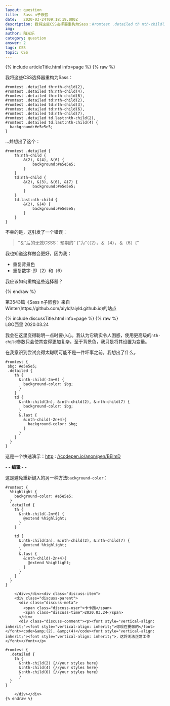 ```yaml
---
layout: question
title:  Sass n子嵌套
date:   2020-03-24T09:18:19.000Z
description: 我将这些CSS选择器重构为Sass：#romtest .detailed th nth-child(2),#romtest .detailed th...
img: 
author: 阳光乐
category: question
answer: 2
tags: CSS
topic: CSS
---
```

<div class="article-root">
  <div class="article">
    {% include articleTitle.html info=page %}
    {% raw %}
    <div class="article-content"><p><font style="vertical-align: inherit;"><font style="vertical-align: inherit;">我将这些CSS选择器重构为Sass：</font></font></p>

<pre><code>#romtest .detailed th:nth-child(2),<font></font>
#romtest .detailed th:nth-child(4),<font></font>
#romtest .detailed th:nth-child(6),<font></font>
#romtest .detailed td:nth-child(2),<font></font>
#romtest .detailed td:nth-child(3),<font></font>
#romtest .detailed td:nth-child(6),<font></font>
#romtest .detailed td:nth-child(7),<font></font>
#romtest .detailed td.last:nth-child(2),<font></font>
#romtest .detailed td.last:nth-child(4) {<font></font>
  background:#e5e5e5;<font></font>
}<font></font>
</code></pre>

<p><font style="vertical-align: inherit;"><font style="vertical-align: inherit;">...并想出了这个：</font></font></p>

<pre><code>#romtest .detailed {<font></font>
    th:nth-child {<font></font>
        &amp;(2), &amp;(4), &amp;(6) {<font></font>
            background:#e5e5e5;<font></font>
        }<font></font>
    }<font></font>
    td:nth-child {<font></font>
        &amp;(2), &amp;(3), &amp;(6), &amp;(7) {<font></font>
            background:#e5e5e5;<font></font>
        }<font></font>
    }<font></font>
    td.last:nth-child {<font></font>
        &amp;(2), &amp;(4) {<font></font>
            background:#e5e5e5;         <font></font>
        }<font></font>
    }<font></font>
}<font></font>
</code></pre>

<p><font style="vertical-align: inherit;"><font style="vertical-align: inherit;">不幸的是，这引发了一个错误：</font></font></p>

<blockquote>
  <p><font style="vertical-align: inherit;"><font style="vertical-align: inherit;">“＆”后的无效CSSS：预期的“ {”为“（（2），＆（4），＆（6）{”</font></font></p>
</blockquote>

<p><font style="vertical-align: inherit;"><font style="vertical-align: inherit;">我也知道这样做会更好，因为我：</font></font></p>

<ul>
<li><font style="vertical-align: inherit;"><font style="vertical-align: inherit;">重复背景色</font></font></li>
<li><font style="vertical-align: inherit;"><font style="vertical-align: inherit;">重复数字-即（2）和（6）</font></font></li>
</ul>

<p><font style="vertical-align: inherit;"><font style="vertical-align: inherit;">我应该如何重构这些选择器？</font></font></p></div>
    {% endraw %}
  </div>
  <p class="winter_mark">第3543篇《Sass n子嵌套》来自Winter(https://github.com/aiyld/aiyld.github.io)的站点</p>
  <div class="discuss-wrapper">
    {% include discussTitle.html info=page %}
    {% raw %}
    <div class="discuss-item">
        <div class="discuss-parent">
          <div class="discuss-meta">
            <span class="discuss-user">LGO西里</span>
            <span class="discuss-time">2020.03.24</span>
          </div>
          <div class="discuss-comment"><p><font style="vertical-align: inherit;"><font style="vertical-align: inherit;">我会在这里变得聪明一点时要小心。</font><font style="vertical-align: inherit;">我认为它确实令人困惑，使用更高级的</font></font><code>nth-child</code><font style="vertical-align: inherit;"><font style="vertical-align: inherit;">参数只会使其变得更加复杂。</font><font style="vertical-align: inherit;">至于背景色，我只是将其设置为变量。</font></font></p>

<p><font style="vertical-align: inherit;"><font style="vertical-align: inherit;">在我意识到尝试变得太聪明可能不是一件坏事之前，我想出了什么。</font></font></p>

<pre><code>#romtest {<font></font>
 $bg: #e5e5e5;<font></font>
 .detailed {<font></font>
    th {<font></font>
      &amp;:nth-child(-2n+6) {<font></font>
        background-color: $bg;<font></font>
      }<font></font>
    }<font></font>
    td {<font></font>
      &amp;:nth-child(3n), &amp;:nth-child(2), &amp;:nth-child(7) {<font></font>
        background-color: $bg;<font></font>
      }<font></font>
      &amp;.last {<font></font>
        &amp;:nth-child(-2n+4){<font></font>
          background-color: $bg;<font></font>
        }<font></font>
      }<font></font>
    }<font></font>
  }<font></font>
}<font></font>
</code></pre>

<p><font style="vertical-align: inherit;"><font style="vertical-align: inherit;">这是一个快速演示：</font><a href="http://codepen.io/anon/pen/BEImD" rel="noreferrer"><font style="vertical-align: inherit;">http</font></a><font style="vertical-align: inherit;"> : </font></font><a href="http://codepen.io/anon/pen/BEImD" rel="noreferrer"><font style="vertical-align: inherit;"><font style="vertical-align: inherit;">//codepen.io/anon/pen/BEImD</font></font></a></p>

<p><strong><font style="vertical-align: inherit;"><font style="vertical-align: inherit;">-  - 编辑 -  - </font></font></strong></p>

<p><font style="vertical-align: inherit;"><font style="vertical-align: inherit;">这是避免重新键入的另一种方法</font></font><code>background-color</code><font style="vertical-align: inherit;"><font style="vertical-align: inherit;">：</font></font></p>

<pre><code>#romtest {<font></font>
  %highlight {<font></font>
    background-color: #e5e5e5; <font></font>
  }<font></font>
  .detailed {<font></font>
    th {<font></font>
      &amp;:nth-child(-2n+6) {<font></font>
        @extend %highlight;<font></font>
      }<font></font>
    }<font></font>
<font></font>
    td {<font></font>
      &amp;:nth-child(3n), &amp;:nth-child(2), &amp;:nth-child(7) {<font></font>
        @extend %highlight;<font></font>
      }<font></font>
      &amp;.last {<font></font>
        &amp;:nth-child(-2n+4){<font></font>
          @extend %highlight;<font></font>
        }<font></font>
      }<font></font>
    }<font></font>
  }<font></font>
}<font></font>
</code></pre></div>
        </div></div><div class="discuss-item">
        <div class="discuss-parent">
          <div class="discuss-meta">
            <span class="discuss-user">卡卡西</span>
            <span class="discuss-time">2020.03.24</span>
          </div>
          <div class="discuss-comment"><p><font style="vertical-align: inherit;"><font style="vertical-align: inherit;">你现在要做的</font></font><code>&amp;(2), &amp;(4)</code><font style="vertical-align: inherit;"><font style="vertical-align: inherit;">，这将无法正常工作</font></font></p>

<pre><code>#romtest {<font></font>
  .detailed {<font></font>
    th {<font></font>
      &amp;:nth-child(2) {//your styles here}<font></font>
      &amp;:nth-child(4) {//your styles here}<font></font>
      &amp;:nth-child(6) {//your styles here}<font></font>
      }<font></font>
  }<font></font>
}<font></font>
</code></pre></div>
        </div></div>
    {% endraw %}
  </div>
<div>
